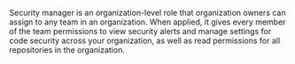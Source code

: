 Security manager is an organization-level role that organization owners can assign to any team in an organization. When applied, it gives every member of the team permissions to view security alerts and manage settings for code security across your organization, as well as read permissions for all repositories in the organization.
